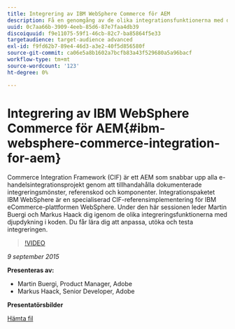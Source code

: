 ```yaml
---
title: Integrering av IBM WebSphere Commerce för AEM
description: Få en genomgång av de olika integrationsfunktionerna med djupdykning i koden. Lär dig hur du anpassar, utökar och testar integreringen.
uuid: 0c7aa66b-3909-4eeb-85d6-87e7faa4db39
discoiquuid: f9e11075-59f1-46cb-82c7-ba85864f5e33
targetaudience: target-audience advanced
exl-id: f9fd62b7-89e4-46d3-a3e2-40f5d856580f
source-git-commit: ca06e5a8b1602a7bcfb83a43f529680a5a96bacf
workflow-type: tm+mt
source-wordcount: '123'
ht-degree: 0%

---
```


# Integrering av IBM WebSphere Commerce för AEM{#ibm-websphere-commerce-integration-for-aem}

Commerce Integration Framework (CIF) är ett AEM som snabbar upp alla e-handelsintegrationsprojekt genom att tillhandahålla dokumenterade integreringsmönster, referenskod och komponenter. Integrationspaketet IBM WebSphere är en specialiserad CIF-referensimplementering för IBM eCommerce-plattformen WebSphere. Under den här sessionen leder Martin Buergi och Markus Haack dig igenom de olika integreringsfunktionerna med djupdykning i koden. Du får lära dig att anpassa, utöka och testa integreringen.

>[!VIDEO](https://video.tv.adobe.com/v/19375/?quality=9)

*9 september 2015*

**Presenteras av:**

* Martin Buergi, Product Manager, Adobe
* Markus Haack, Senior Developer, Adobe

**Presentatörsbilder**

[Hämta fil](assets/150909-aem-gems-ibm-websphere-commerce-integration.pdf)
<!--
[Get back to the Overview](https://helpx.adobe.com/experience-manager/kt/eseminars/gems/aem-index.html)
-->
